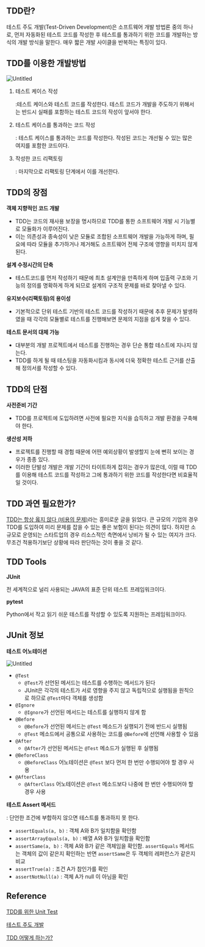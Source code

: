 ## TDD란?

테스트 주도 개발(Test-Driven Development)은 소프트웨어 개발 방법론 중의 하나로, 먼저 자동화된 테스트 코드를 작성한 후 테스트를 통과하기 위한 코드를 개발하는 방식의 개발 방식을 말한다. 매우 짧은 개발 사이클을 반복하는 특징이 있다.

## TDD를 이용한 개발방법
![Untitled](https://blog.kakaocdn.net/dn/mG0Pb/btqBZMj04hL/iFrPHyeudxXYfxkWANylY0/img.png)

1. 테스트 케이스 작성

   :테스트 케이스와 테스트 코드를 작성한다. 테스트 코드가 개발을 주도하기 위해서는 반드시 실패를 포함하는 테스트 코드의 작성이 앞서야 한다.

2. 테스트 케이스를 통과하는 코드 작성

   : 테스트 케이스를 통과하는 코드를 작성한다. 작성된 코드는 개선될 수 있는 많은 여지를 포함한 코드이다.

3. 작성한 코드 리팩토링

   : 마지막으로 리팩토링 단계에서 이를 개선한다.


## TDD의 장점

**객체 지향적인 코드 개발**

- TDD는 코드의 재사용 보장을 명시하므로 TDD를 통한 소프트웨어 개발 시 기능별로 모듈화가 이루어진다. 
- 이는 의존성과 종속성이 낮은 모듈로 조합된 소프트웨어 개발을 가능하게 하며, 필요에 따라 모듈을 추가하거나 제거해도 소프트웨어 전체 구조에 영향을 미치지 않게 된다.

**설계 수정시간의 단축**

- 테스트코드를 먼저 작성하기 때문에 최초 설계안을 만족하게 하며 입출력 구조와 기능의 정의를 명확하게 하게 되므로 설계의 구조적 문제를 바로 찾아낼 수 있다.

**유지보수(리팩토링)의 용이성**

- 기본적으로 단위 테스트 기반의 테스트 코드를 작성하기 때문에 추후 문제가 발생하였을 때 각각의 모듈별로 테스트를 진행해보면 문제의 지점을 쉽게 찾을 수 있다.

**테스트 문서의 대체 가능**

- 대부분의 개발 프로젝트에서 테스트를 진행하는 경우 단순 통합 테스트에 지나지 않는다. 
- TDD를 하게 될 때 테스팅을 자동화시킴과 동시에 더욱 정확한 테스트 근거를 산출해 정의서를 작성할 수 있다.

## TDD의 단점

**사전준비 기간**

- TDD를 프로젝트에 도입하려면 사전에 필요한 지식을 습득하고 개발 환경을 구축해야 한다.

**생산성 저하**

- 프로젝트를 진행할 때 경험 때문에 어떤 예외상황이 발생할지 눈에 뻔히 보이는 경우가 종종 있다. 
- 이러한 단발성 개발은 개발 기간이 타이트하게 잡히는 경우가 많은데, 이럴 때 TDD를 이용해 테스트 코드를 작성하고 그에 통과하기 위한 코드를 작성한다면 비효율적일 것이다.

## **TDD 과연 필요한가?**

[TDD는 항상 옳지 않다 (비용의 문제)](https://architecture101.blog/2014/04/25/tdd-isnot-always-true/)라는 흥미로운 글을 읽었다. 큰 규모의 기업의 경우 TDD를 도입하여 미리 문제를 잡을 수 있는 좋은 보험이 된다는 의견이 많다. 하지만 소규모로 운영되는 스타트업의 경우 리소스적인 측면에서 낭비가 될 수 있는 여지가 크다. 무조건 적용하기보단 상황에 따라 판단하는 것이 좋을 것 같다.

## TDD Tools

**JUnit**

전 세계적으로 널리 사용되는 JAVA의 표준 단위 테스트 프레임워크이다.

**pytest**

Python에서 작고 읽기 쉬운 테스트를 작성할 수 있도록 지원하는 프레임워크이다.

## JUnit 정보

**테스트 어노테이션**

![Untitled](https://velog.velcdn.com/images%2Fjkijki12%2Fpost%2F3fead2f5-45ab-4444-a73d-82f13e93a241%2Fimage.png)

- `@Test`
    - `@Test`가 선언된 메서드는 테스트를 수행하는 메서드가 된다
    - JUnit은 각각의 테스트가 서로 영향을 주지 않고 독립적으로 실행됨을 원칙으로 하므로 `@Test`마다 객체를 생성함
- `@Ignore`
    - `@Ignore`가 선언된 메서드는 테스트를 실행하지 않게 함
- `@Before`
    - `@Before`가 선언된 메서드는 `@Test` 메소드가 실행되기 전에 반드시 실행됨
    - `@Test` 메소드에서 공통으로 사용하는 코드를 `@Before`에 선언해 사용할 수 있음
- `@After`
    - `@After`가 선언된 메서드는 `@Test` 메소드가 실행된 후 실행됨
- `@BeforeClass`
    - `@BeforeClass` 어노테이션은 `@Test` 보다 먼저 한 번만 수행되어야 할 경우 사용
- `@AfterClass`
    - `@AfterClass` 어노테이션은 `@Test` 메소드보다 나중에 한 번만 수행되어야 할 경우 사용


**테스트 Assert 메서드**

: 단언한 조건에 부합하지 않으면 테스트를 통과하지 못 한다.

- `assertEquals(a, b)` : 객체 A와 B가 일치함을 확인함
- `assertArrayEquals(a, b)` : 배열 A와 B가 일치함을 확인함
- `assertSame(a, b)` : 객체 A와 B가 같은 객체임을 확인함. `assertEquals` 메서드는 객체의 값이 같은지 확인하는 반면 `assertSame`은 두 객체의 레퍼런스가 같은지 비교
- `assertTrue(a)` : 조건 A가 참인가를 확인
- `assertNotNull(a)` : 객체 A가 null 이 아님을 확인

## Reference

[TDD를 위한 Unit Test](https://wch18735.github.io/junit/JUNIT_Seminar01/)

[테스트 주도 개발](http://www.incodom.kr/%ED%85%8C%EC%8A%A4%ED%8A%B8_%EC%A3%BC%EB%8F%84_%EA%B0%9C%EB%B0%9C)

[TDD 어떻게 하는가?](https://velog.io/@jkijki12/Java-TDD)